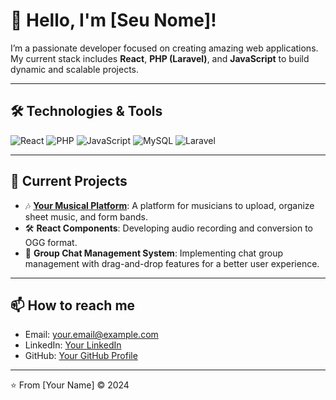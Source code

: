 # 👋 Hello, I'm [Seu Nome]!

I’m a passionate developer focused on creating amazing web applications. My current stack includes **React**, **PHP (Laravel)**, and **JavaScript** to build dynamic and scalable projects.

---

## 🛠️ Technologies & Tools

![React](https://img.shields.io/badge/-React-61DAFB?style=flat-square&logo=react&logoColor=white)
![PHP](https://img.shields.io/badge/-PHP-777BB4?style=flat-square&logo=php&logoColor=white)
![JavaScript](https://img.shields.io/badge/-JavaScript-F7DF1E?style=flat-square&logo=javascript&logoColor=black)
![MySQL](https://img.shields.io/badge/-MySQL-4479A1?style=flat-square&logo=mysql&logoColor=white)
![Laravel](https://img.shields.io/badge/-Laravel-FF2D20?style=flat-square&logo=laravel&logoColor=white)

---

## 🔭 Current Projects

- 🎶 **[Your Musical Platform](#)**: A platform for musicians to upload, organize sheet music, and form bands.
- 🛠️ **React Components**: Developing audio recording and conversion to OGG format.
- 📱 **Group Chat Management System**: Implementing chat group management with drag-and-drop features for a better user experience.

---

## 📫 How to reach me

- Email: your.email@example.com
- LinkedIn: [Your LinkedIn](#)
- GitHub: [Your GitHub Profile](#)

---

⭐️ From [Your Name] © 2024
